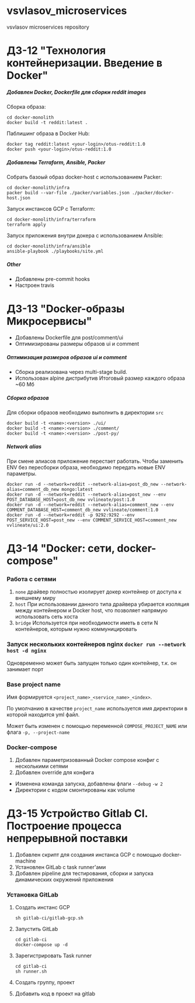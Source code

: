# vsvlasov_microservices
vsvlasov microservices repository

# ДЗ-12 "Технология контейнеризации. Введение в Docker"

##### Добавлен Docker, Dockerfile для сборки reddit images
Сборка образа:
```shell script
cd docker-monolith
docker build -t reddit:latest .
```
Паблишинг образа в Docker Hub:
```shell script
docker tag reddit:latest <your-login>/otus-reddit:1.0
docker push <your-login>/otus-reddit:1.0
```

##### Добавлены Terraform, Ansible, Packer
Собрать базоый образ docker-host с использованием Packer:
```shell script
cd docker-monolith/infra
packer build --var-file ./packer/variables.json ./packer/docker-host.json
```

Запуск инстансов GCP с Terraform:
```shell script
cd docker-monolith/infra/terraform
terraform apply
```

Запуск приложения внутри докера с использованием Ansible:
```shell script
cd docker-monolith/infra/ansible
ansible-playbook ./playbooks/site.yml
```

##### Other
- Добавлены pre-commit hooks
- Настроен travis


# ДЗ-13 "Docker-образы Микросервисы"
- Добавлены Dockerfile для post/comment/ui
- Оптимизированы размеры образов ui и comment

##### Оптимизация размеров образов ui и comment
- Сборка реализована через multi-stage build.
- Использован alpine дистрибутив
Итоговый размер каждого образа ~60 Мб

##### Сборка образов
Для сборки образов необходимо выполнить в директории `src`
```shell script
docker build -t <name>:<version> ./ui/
docker build -t <name>:<version> ./comment/
docker build -t <name>:<version> ./post-py/
```

##### Network alias
При смене алиасов приложение перестает работать.
Чтобы заменить ENV без пересборки образа, необходимо передать новые ENV параметры.
```shell script
docker run -d --network=reddit --network-alias=post_db_new --network-alias=comment_db_new mongo:latest
docker run -d --network=reddit --network-alias=post_new --env POST_DATABASE_HOST=post_db_new vvlineate/post:1.0
docker run -d --network=reddit --network-alias=comment_new --env COMMENT_DATABASE_HOST=comment_db_new vvlineate/comment:1.0
docker run -d --network=reddit -p 9292:9292 --env POST_SERVICE_HOST=post_new --env COMMENT_SERVICE_HOST=comment_new vvlineate/ui:2.0
```

# ДЗ-14 "Docker: сети, docker-compose"

### Работа с сетями

1. `none` драйвер полностью изолирует докер контейнер от доступа к внешнему миру
2. `host` При использовании данного типа драйвера убирается изоляция между контейнером и Docker host,
что позволяет напрямую использовать сеть хоста
3. `bridge` Используется при необходимости иметь в сети N контейнеров, которым нужно коммуницировать

### Запуск нескольких контейнеров nginx `docker run --network host -d nginx`
Одновременно может быть запущен только один контейнер, т.к. он занимает порт

### Base project name
Имя формируется `<project_name>_<service_name>_<index>`.

По умолчанию в качестве `project_name` используется имя директории в которой находится yml файл.

Может быть изменен с помощью переменной `COMPOSE_PROJECT_NAME`
 или флага `-p, --project-name`

### Docker-compose
1. Добавлен параметризованный Docker compose конфиг с несколькими сетями
2. Добавлен override для конфига
 - Изменена команда запуска, добавлены флаги `--debug` `-w 2`
 - Директории с кодом смонтированы как volume


# ДЗ-15 Устройство Gitlab CI. Построение процесса непрерывной поставки
1. Добавлен скрипт для создания инстанса GCP с помощью docker-machine
2. Установлен GitLab с task runner'ами
3. Добавлен pipeline для тестирования, сборки и запуска динамических окружений приложения

### Установка GitLab
1. Создать инстанс GCP

       sh gitlab-ci/gitlab-gcp.sh

2. Запустить GitLab

       cd gitlab-ci
       docker-compose up -d

3. Зарегистрировать Task runner

       cd gitlab-ci
       sh runner.sh

4. Создать группу, проект

5. Добавить код в проект на gitlab

